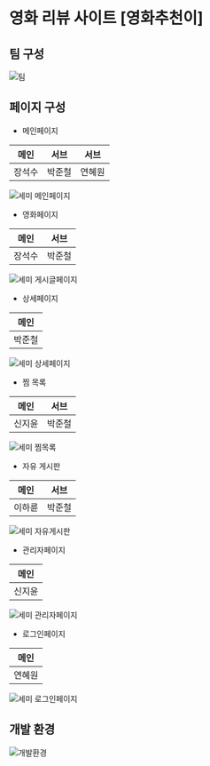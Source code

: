 # 영화 리뷰 사이트 [영화추천이]

## 팀 구성
![팀](https://user-images.githubusercontent.com/98640331/187173600-28acb7b3-0dc9-4cc3-8d49-e929c47d8541.JPG)

## 페이지 구성
* 메인페이지

 메인 | 서브 | 서브 |
--- | --- | --- |
장석수 | 박준철 | 연혜원|

![세미 메인페이지](https://user-images.githubusercontent.com/98640331/187177990-829b5d7c-bbc9-4d84-bb70-cc9a0379d733.jpg)

* 영화페이지

 메인 | 서브 |
--- | --- |
장석수 | 박준철 |

![세미 게시글페이지](https://user-images.githubusercontent.com/98640331/187178349-7dd62534-c902-44d2-95b7-45c9c82c1981.JPG)

* 상세페이지
 
 메인 |
--- |
박준철 |

![세미 상세페이지](https://user-images.githubusercontent.com/98640331/187178425-919bc347-c4d6-419c-b343-84138672a886.JPG)

* 찜 목록

 메인 | 서브 |
--- | --- |
신지윤 | 박준철 |

![세미 찜목록](https://user-images.githubusercontent.com/98640331/187178495-c9930f72-e530-4dbc-ad33-76cba4ec64cc.jpg)

* 자유 게시판

 메인 | 서브 |
--- | --- |
이하륜 | 박준철 |

![세미 자유게시판](https://user-images.githubusercontent.com/98640331/187180272-959216aa-5c93-4092-8419-03f2b6ef17c4.JPG)

* 관리자페이지

 메인 |
--- |
신지윤 |

![세미 관리자페이지](https://user-images.githubusercontent.com/98640331/187178558-7efde739-3b1c-4c0a-86ee-1f6bfbae218a.jpg)

* 로그인페이지

 메인 |
--- |
연혜원 |

![세미 로그인페이지](https://user-images.githubusercontent.com/98640331/187178592-0d08d0d0-e422-4fc5-9d47-e87603774555.jpg)


## 개발 환경
![개발환경](https://user-images.githubusercontent.com/98640331/187174044-3aa43f31-da1b-4786-9eaf-38ea731c3323.JPG)
